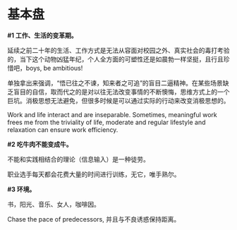 # 基本盘

**#1 工作、生活的变革期。**

延续之前二十年的生活、工作方式是无法从容面对校园之外、真实社会的毒打考验的，当下这个动物凶猛年纪，个人全方面的可塑性还是如晨勃一样坚挺，且行且珍惜吧，boys, be ambitious!

单独拿出来强调，“悟已往之不谏，知来者之可追”的盲目二逼精神。在某些场景缺乏盲目的自信，取而代之的是对以往无法改变事情的不断懊悔，思维方式上的一个巨坑。消极思想无法避免，但很多时候是可以通过实际的行动来改变消极思想的。

Work and life interact and are inseparable. Sometimes, meaningful work frees me from the triviality of life, moderate and regular lifestyle and relaxation can ensure work efficiency.

**#2 吃牛肉不能变成牛。**

不能和实践相结合的理论（信息输入）是一种徒劳。

职业选手每天都会花费大量的时间进行训练，无它，唯手熟尔。

**#3 环境。**

书，阳光、音乐、女人，咖啡因。

Chase the pace of predecessors, 并且与不良诱惑保持距离。
